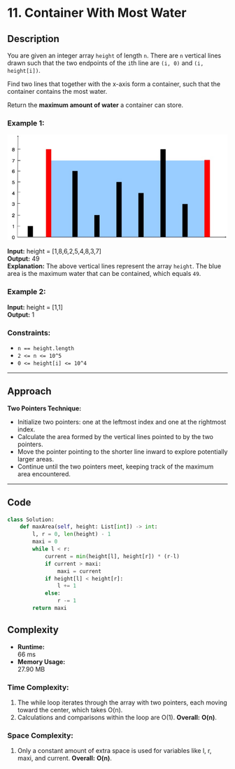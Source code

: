 # 11. Container With Most Water

## Description

You are given an integer array `height` of length `n`. There are `n` vertical lines drawn such that the two endpoints of the `i`th line are `(i, 0)` and `(i, height[i])`.

Find two lines that together with the x-axis form a container, such that the container contains the most water.

Return the **maximum amount of water** a container can store.

### Example 1:

![Container with most water](Example1.jpg)

**Input:** height = [1,8,6,2,5,4,8,3,7]  
**Output:** 49  
**Explanation:** The above vertical lines represent the array `height`. The blue area is the maximum water that can be contained, which equals `49`.

### Example 2:
**Input:** height = [1,1]  
**Output:** 1  

### Constraints:
- `n == height.length`
- `2 <= n <= 10^5`
- `0 <= height[i] <= 10^4`

---

## Approach
**Two Pointers Technique:**  
- Initialize two pointers: one at the leftmost index and one at the rightmost index.  
- Calculate the area formed by the vertical lines pointed to by the two pointers.  
- Move the pointer pointing to the shorter line inward to explore potentially larger areas.  
- Continue until the two pointers meet, keeping track of the maximum area encountered.

---

## Code
```python
class Solution:
    def maxArea(self, height: List[int]) -> int:
        l, r = 0, len(height) - 1
        maxi = 0
        while l < r:
            current = min(height[l], height[r]) * (r-l)
            if current > maxi:
                maxi = current
            if height[l] < height[r]:
                l += 1
            else:
                r -= 1
        return maxi

```

## Complexity
- **Runtime:**  
  66 ms
- **Memory Usage:**  
  27.90 MB

### Time Complexity:
1. The while loop iterates through the array with two pointers, each moving toward the center, which takes O(n).
2. Calculations and comparisons within the loop are O(1).
**Overall:** **O(n)**.

### Space Complexity:
1. Only a constant amount of extra space is used for variables like l, r, maxi, and current.
**Overall:** **O(n)**.


